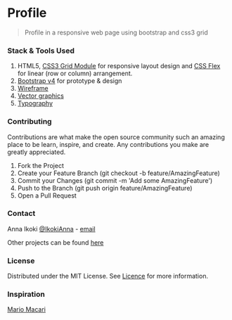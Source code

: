 # Profile

> Profile in a responsive web page using bootstrap and css3 grid

### Stack & Tools Used

1. HTML5, [CSS3 Grid Module](https://www.w3.org/TR/css-grid/) for responsive layout design and [CSS Flex](https://developer.mozilla.org/en-US/docs/Web/CSS/CSS_Grid_Layout/Relationship_of_Grid_Layout) for linear (row or column) arrangement. 
2. [Bootstrap v4](getbootstrap.com) for prototype & design
3. [Wireframe](whimsical.com)
4. [Vector graphics](fontawesome.com)
5. [Typography](https://fonts.google.com)

### Contributing

Contributions are what make the open source community such an amazing place to be learn, inspire, and create. Any contributions you make are greatly appreciated.

1. Fork the Project
2. Create your Feature Branch (git checkout -b feature/AmazingFeature)
3. Commit your Changes (git commit -m 'Add some AmazingFeature')
4. Push to the Branch (git push origin feature/AmazingFeature)
5. Open a Pull Request

### Contact

Anna Ikoki [@IkokiAnna](https://twitter.com/IkokiAnna) - [email](ikokianna@gmail.com)

Other projects can be found [here](https://github.com/LujiAnna/hack-my-future)

### License

Distributed under the MIT License. See [Licence](LICENCE.txt) for more information.

### Inspiration

[Mario Macari](http://mariomacari.com/)
